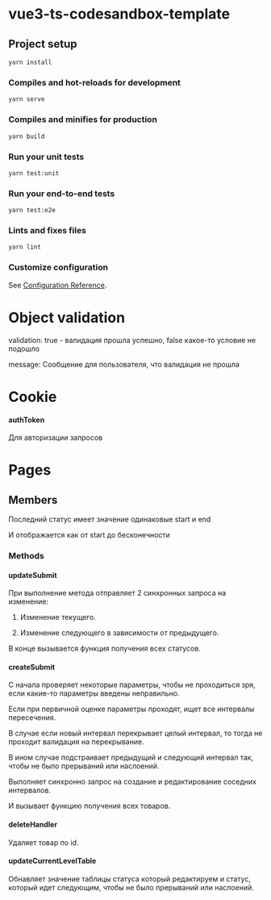 # vue3-ts-codesandbox-template

## Project setup
```
yarn install
```

### Compiles and hot-reloads for development
```
yarn serve
```

### Compiles and minifies for production
```
yarn build
```

### Run your unit tests
```
yarn test:unit
```

### Run your end-to-end tests
```
yarn test:e2e
```

### Lints and fixes files
```
yarn lint
```

### Customize configuration
See [Configuration Reference](https://cli.vuejs.org/config/).

# Object validation

validation: true - валидация прошла успешно, false какое-то условие не подошло

message: Сообщение для пользователя, что валидация не прошла

# Cookie 

#### authToken 

  Для авторизации запросов

# Pages

## Members

Последний статус имеет значение одинаковые start и end 

И отображается как от start до бесконечности

### Methods 

#### updateSubmit

При выполнение метода отправляет 2 синхронных запроса на изменение:

1) Изменение текущего.

2) Изменение следующего в зависимости от предыдущего.

В конце вызывается функция получения всех статусов.
#### createSubmit

С начала проверяет некоторые параметры, чтобы не проходиться зря, если какие-то параметры введены неправильно.

Если при первичной оценке параметры проходят, ищет все интервалы пересечения.

В случае если новый интервал перекрывает целый интервал, то тогда не проходит валидация на перекрывание.

В ином случае подстраивает предыдущий и следующий интервал так, чтобы не было прерываний или наслоений.

Выполняет синхронно запрос на создание и редактирование соседних интервалов.

И вызывает функцию получения всех товаров.

#### deleteHandler 

Удаляет товар по id.

#### updateCurrentLevelTable

Обнавляет значение таблицы статуса который редактируем и статус, который идет следующим, чтобы не было прерываний или наслоений.


